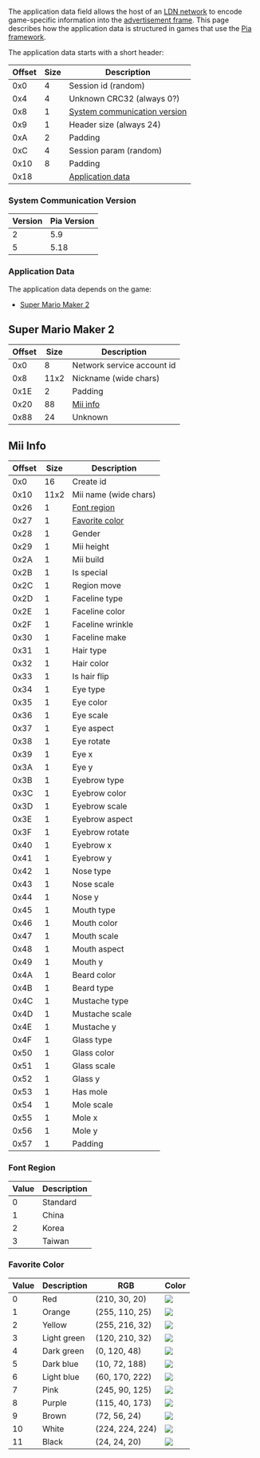 The application data field allows the host of an [LDN network](LDN-Protocol) to encode game-specific information into the [advertisement frame](LDN-Protocol#advertisement-frame). This page describes how the application data is structured in games that use the [Pia framework](Pia-Overview).

The application data starts with a short header:

| Offset | Size | Description |
| --- | --- | --- |
| 0x0 | 4 | Session id (random) |
| 0x4 | 4 | Unknown CRC32 (always 0?) |
| 0x8 | 1 | [System communication version](#system-communication-version) |
| 0x9 | 1 | Header size (always 24) |
| 0xA | 2 | Padding |
| 0xC | 4 | Session param (random) |
| 0x10 | 8 | Padding |
| 0x18 | | [Application data](#application-data) |

### System Communication Version
| Version | Pia Version |
| --- | --- |
| 2 | 5.9 |
| 5 | 5.18 |

### Application Data
The application data depends on the game:

* [Super Mario Maker 2](#super-mario-maker-2)

## Super Mario Maker 2
| Offset | Size | Description |
| --- | --- | --- |
| 0x0 | 8 | Network service account id |
| 0x8 | 11x2 | Nickname (wide chars) |
| 0x1E | 2 | Padding |
| 0x20 | 88 | [Mii info](#mii-info) |
| 0x88 | 24 | Unknown |

## Mii Info
| Offset | Size | Description |
| --- | --- | --- |
| 0x0 | 16 | Create id |
| 0x10 | 11x2 | Mii name (wide chars) |
| 0x26 | 1 | [Font region](#font-region) |
| 0x27 | 1 | [Favorite color](#favorite-color) |
| 0x28 | 1 | Gender |
| 0x29 | 1 | Mii height |
| 0x2A | 1 | Mii build |
| 0x2B | 1 | Is special |
| 0x2C | 1 | Region move |
| 0x2D | 1 | Faceline type |
| 0x2E | 1 | Faceline color |
| 0x2F | 1 | Faceline wrinkle |
| 0x30 | 1 | Faceline make |
| 0x31 | 1 | Hair type |
| 0x32 | 1 | Hair color |
| 0x33 | 1 | Is hair flip |
| 0x34 | 1 | Eye type |
| 0x35 | 1 | Eye color |
| 0x36 | 1 | Eye scale |
| 0x37 | 1 | Eye aspect |
| 0x38 | 1 | Eye rotate |
| 0x39 | 1 | Eye x |
| 0x3A | 1 | Eye y |
| 0x3B | 1 | Eyebrow type |
| 0x3C | 1 | Eyebrow color |
| 0x3D | 1 | Eyebrow scale |
| 0x3E | 1 | Eyebrow aspect |
| 0x3F | 1 | Eyebrow rotate |
| 0x40 | 1 | Eyebrow x |
| 0x41 | 1 | Eyebrow y |
| 0x42 | 1 | Nose type |
| 0x43 | 1 | Nose scale |
| 0x44 | 1 | Nose y |
| 0x45 | 1 | Mouth type |
| 0x46 | 1 | Mouth color |
| 0x47 | 1 | Mouth scale |
| 0x48 | 1 | Mouth aspect |
| 0x49 | 1 | Mouth y |
| 0x4A | 1 | Beard color |
| 0x4B | 1 | Beard type |
| 0x4C | 1 | Mustache type |
| 0x4D | 1 | Mustache scale |
| 0x4E | 1 | Mustache y |
| 0x4F | 1 | Glass type |
| 0x50 | 1 | Glass color |
| 0x51 | 1 | Glass scale |
| 0x52 | 1 | Glass y |
| 0x53 | 1 | Has mole |
| 0x54 | 1 | Mole scale |
| 0x55 | 1 | Mole x |
| 0x56 | 1 | Mole y |
| 0x57 | 1 | Padding |

### Font Region
| Value | Description |
| --- | --- |
| 0 | Standard |
| 1 | China |
| 2 | Korea |
| 3 | Taiwan |

### Favorite Color
| Value | Description | RGB | Color |
| --- | --- | --- | --- |
| 0 | Red | (210, 30, 20) | ![](https://www.dropbox.com/s/r1eb19w7e0wvmz6/red.png?raw=1) |
| 1 | Orange | (255, 110, 25) | ![](https://www.dropbox.com/s/m61lzymcjwyc7lm/orange.png?raw=1) |
| 2 | Yellow | (255, 216, 32) | ![](https://www.dropbox.com/s/vgk9p19nwwir4u9/yellow.png?raw=1) |
| 3 | Light green | (120, 210, 32) | ![](https://www.dropbox.com/s/gc7fyolrw2tdcf2/green.png?raw=1) |
| 4 | Dark green | (0, 120, 48) | ![](https://www.dropbox.com/s/xuakk16bmz3qimp/darkgreen.png?raw=1) |
| 5 | Dark blue | (10, 72, 188) | ![](https://www.dropbox.com/s/21kevqb9aelgoc9/darkblue.png?raw=1) |
| 6 | Light blue | (60, 170, 222) | ![](https://www.dropbox.com/s/d7raj7nmakzviqh/lightblue.png?raw=1) |
| 7 | Pink | (245, 90, 125) | ![](https://www.dropbox.com/s/rwtstvy6bsdqrsb/pink.png?raw=1) |
| 8 | Purple | (115, 40, 173) | ![](https://www.dropbox.com/s/6cibn1csgy3ce5a/purple.png?raw=1) |
| 9 | Brown | (72, 56, 24) | ![](https://www.dropbox.com/s/58j4q5co1rd7uw2/brown.png?raw=1) |
| 10 | White | (224, 224, 224) | ![](https://www.dropbox.com/s/fftizy76n9y77fh/white.png?raw=1) |
| 11 | Black | (24, 24, 20) | ![](https://www.dropbox.com/s/h42gwymxybxo772/black.png?raw=1) |